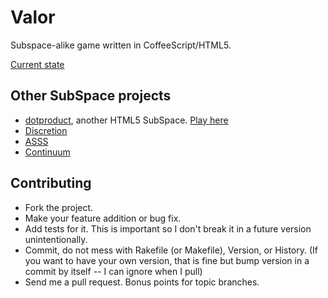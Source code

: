 # Valor

Subspace-alike game written in CoffeeScript/HTML5.

[Current state](http://perplexes.github.io/valor/Subspace.html)

## Other SubSpace projects

* [dotproduct](https://github.com/sharvil/dotproduct), another HTML5 SubSpace. [Play here](http://dev.nanavati.net:8000)
* [Discretion](http://ss-discretion.sourceforge.net)
* [ASSS](http://asss.minegoboom.com/)
* [Continuum](http://www.getcontinuum.com/)

## Contributing

* Fork the project.
* Make your feature addition or bug fix.
* Add tests for it. This is important so I don't break it in a future version unintentionally.
* Commit, do not mess with Rakefile (or Makefile), Version, or History. (If you want to have your own version, that is fine but bump version in a commit by itself -- I can ignore when I pull)
* Send me a pull request. Bonus points for topic branches.
